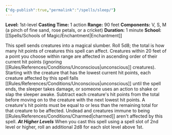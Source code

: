 ```yaml
---
{"dg-publish":true,"permalink":"/spells/sleep/"}
---
```


**Level:** 1st-level
**Casting Time:** 1 action
**Range:** 90 feet
**Components:** V, S, M (a pinch of fine sand, rose petals, or a cricket)
**Duration:** 1 minute
**School:** [[Spells/Schools of Magic/Enchantment\|Enchantment]]

This spell sends creatures into a magical slumber. Roll 5d8; the total is how many hit points of creatures this spell can affect. Creatures within 20 feet of a point you choose within range are affected in ascending order of their current hit points (ignoring [[Rules/References/Conditions/Unconscious\|unconscious]] creatures).
Starting with the creature that has the lowest current hit points, each creature affected by this spell falls [[Rules/References/Conditions/Unconscious\|unconscious]] until the spell ends, the sleeper takes damage, or someone uses an action to shake or slap the sleeper awake. Subtract each creature's hit points from the total before moving on to the creature with the next lowest hit points. A creature's hit points must be equal to or less than the remaining total for that creature to be affected.
Undead and creatures immune to being [[Rules/References/Conditions/Charmed\|charmed]] aren't affected by this spell.
**_At Higher Levels_**
When you cast this spell using a spell slot of 2nd level or higher, roll an additional 2d8 for each slot level above 1st.